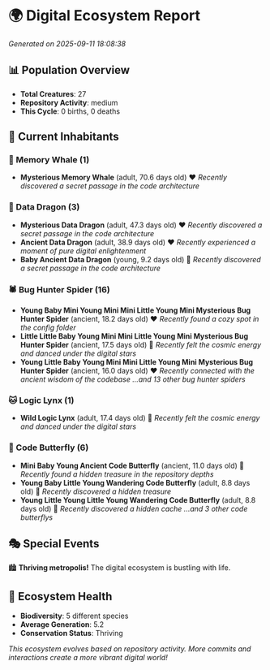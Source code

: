 # 🌍 Digital Ecosystem Report
*Generated on 2025-09-11 18:08:38*

## 📊 Population Overview
- **Total Creatures**: 27
- **Repository Activity**: medium
- **This Cycle**: 0 births, 0 deaths

## 👥 Current Inhabitants

### 🐋 Memory Whale (1)
- **Mysterious Memory Whale** (adult, 70.6 days old) ❤️
  *Recently discovered a secret passage in the code architecture*

### 🐉 Data Dragon (3)
- **Mysterious Data Dragon** (adult, 47.3 days old) ❤️
  *Recently discovered a secret passage in the code architecture*
- **Ancient Data Dragon** (adult, 38.9 days old) ❤️
  *Recently experienced a moment of pure digital enlightenment*
- **Baby Ancient Data Dragon** (young, 9.2 days old) 💚
  *Recently discovered a secret passage in the code architecture*

### 🕷️ Bug Hunter Spider (16)
- **Young Baby Mini Young Mini Mini Little Young Mini Mysterious Bug Hunter Spider** (ancient, 18.2 days old) ❤️
  *Recently found a cozy spot in the config folder*
- **Little Little Baby Young Mini Mini Little Young Mini Mysterious Bug Hunter Spider** (ancient, 17.5 days old) 💛
  *Recently felt the cosmic energy and danced under the digital stars*
- **Young Little Baby Young Mini Mini Little Young Mini Mysterious Bug Hunter Spider** (ancient, 16.0 days old) ❤️
  *Recently connected with the ancient wisdom of the codebase*
  *...and 13 other bug hunter spiders*

### 🐱 Logic Lynx (1)
- **Wild Logic Lynx** (adult, 17.4 days old) 💛
  *Recently felt the cosmic energy and danced under the digital stars*

### 🦋 Code Butterfly (6)
- **Mini Baby Young Ancient Code Butterfly** (ancient, 11.0 days old) 💛
  *Recently found a hidden treasure in the repository depths*
- **Young Baby Little Young Wandering Code Butterfly** (adult, 8.8 days old) 💚
  *Recently discovered a hidden treasure*
- **Young Little Young Little Young Wandering Code Butterfly** (adult, 8.8 days old) 💛
  *Recently discovered a hidden cache*
  *...and 3 other code butterflys*

## 🎭 Special Events

🏙️ **Thriving metropolis!** The digital ecosystem is bustling with life.

## 🔬 Ecosystem Health
- **Biodiversity**: 5 different species
- **Average Generation**: 5.2
- **Conservation Status**: Thriving

*This ecosystem evolves based on repository activity. More commits and interactions create a more vibrant digital world!*